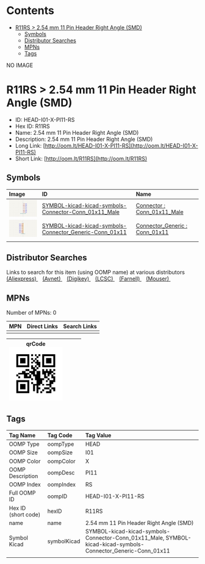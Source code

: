 



Contents
========

* [R11RS > 2.54 mm 11 Pin Header Right Angle (SMD)](#r11rs--254-mm-11-pin-header-right-angle-smd)
	* [Symbols](#symbols)
	* [Distributor Searches](#distributor-searches)
	* [MPNs](#mpns)
	* [Tags](#tags)
  
NO IMAGE  
# R11RS > 2.54 mm 11 Pin Header Right Angle (SMD)

- ID: HEAD-I01-X-PI11-RS
- Hex ID: R11RS
- Name: 2.54 mm 11 Pin Header Right Angle (SMD)
- Description: 2.54 mm 11 Pin Header Right Angle (SMD)
- Long Link: [http://oom.lt/HEAD-I01-X-PI11-RS](http://oom.lt/HEAD-I01-X-PI11-RS)
- Short Link: [http://oom.lt/R11RS](http://oom.lt/R11RS)

## Symbols
  

|Image|ID|Name|
| :--- | :--- | :--- |
|[![](https://raw.githubusercontent.com/oomlout/oomlout_OOMP_eda_V2/main/SYMBOL/kicad/kicad-symbols/Connector/Conn_01x11_Male/image_140.png)](https://github.com/oomlout/oomlout_OOMP_eda_V2/tree/main/SYMBOL/kicad/kicad-symbols/Connector/Conn_01x11_Male/)|[SYMBOL-kicad-kicad-symbols-Connector-Conn_01x11_Male](https://github.com/oomlout/oomlout_OOMP_eda_V2/tree/main/SYMBOL/kicad/kicad-symbols/Connector/Conn_01x11_Male/)|[Connector : Conn_01x11_Male](https://github.com/oomlout/oomlout_OOMP_eda_V2/tree/main/SYMBOL/kicad/kicad-symbols/Connector/Conn_01x11_Male/)|
|[![](https://raw.githubusercontent.com/oomlout/oomlout_OOMP_eda_V2/main/SYMBOL/kicad/kicad-symbols/Connector_Generic/Conn_01x11/image_140.png)](https://github.com/oomlout/oomlout_OOMP_eda_V2/tree/main/SYMBOL/kicad/kicad-symbols/Connector_Generic/Conn_01x11/)|[SYMBOL-kicad-kicad-symbols-Connector_Generic-Conn_01x11](https://github.com/oomlout/oomlout_OOMP_eda_V2/tree/main/SYMBOL/kicad/kicad-symbols/Connector_Generic/Conn_01x11/)|[Connector_Generic : Conn_01x11](https://github.com/oomlout/oomlout_OOMP_eda_V2/tree/main/SYMBOL/kicad/kicad-symbols/Connector_Generic/Conn_01x11/)|
||||

## Distributor Searches
  
Links to search for this item (using OOMP name) at various distributors  
[(Aliexpress) ](https://www.aliexpress.com/wholesale?SearchText=11172.54+mm+11+Pin+Header+Right+Angle+SMD)&nbsp;&nbsp;&nbsp;[(Avnet) ](https://www.avnet.com/shop/us/search/2.54+mm+11+Pin+Header+Right+Angle+SMD)&nbsp;&nbsp;&nbsp;[(Digikey) ](https://www.digikey.co.uk/en/products/result?s=2.54+mm+11+Pin+Header+Right+Angle+SMD)&nbsp;&nbsp;&nbsp;[(LCSC) ](https://www.lcsc.com/search?q=2.54+mm+11+Pin+Header+Right+Angle+SMD)&nbsp;&nbsp;&nbsp;[(Farnell) ](https://uk.farnell.com/search?st=2.54+mm+11+Pin+Header+Right+Angle+SMD)&nbsp;&nbsp;&nbsp;[(Mouser) ](https://www.mouser.com/c/?q=2.54+mm+11+Pin+Header+Right+Angle+SMD)&nbsp;&nbsp;&nbsp;
## MPNs
  
Number of MPNs: 0  

|MPN|Direct Links|Search Links|
| :--- | :--- | :--- |
||||
  

|qrCode<br>[![](https://raw.githubusercontent.com/oomlout/oomlout_OOMP_parts_V2/main/HEAD/I01/X/PI11/RS/qrCode_140.png)](https://github.com/oomlout/oomlout_OOMP_parts_V2/tree/main/HEAD/I01/X/PI11/RS/qrCode.png)||||
| :---: | :---: | :---: | :---: |

## Tags
  

|Tag Name|Tag Code|Tag Value|
| :--- | :--- | :--- |
|OOMP Type|oompType|HEAD|
|OOMP Size|oompSize|I01|
|OOMP Color|oompColor|X|
|OOMP Description|oompDesc|PI11|
|OOMP Index|oompIndex|RS|
|Full OOMP ID|oompID|HEAD-I01-X-PI11-RS|
|Hex ID (short code)|hexID|R11RS|
|name|name|2.54 mm 11 Pin Header Right Angle (SMD)|
|Symbol Kicad|symbolKicad|SYMBOL-kicad-kicad-symbols-Connector-Conn_01x11_Male, SYMBOL-kicad-kicad-symbols-Connector_Generic-Conn_01x11|
||||
